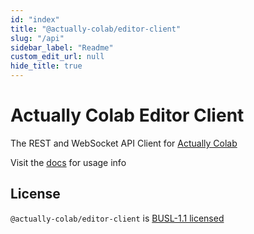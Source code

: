 ```yaml
---
id: "index"
title: "@actually-colab/editor-client"
slug: "/api"
sidebar_label: "Readme"
custom_edit_url: null
hide_title: true
---
```


# Actually Colab Editor Client

The REST and WebSocket API Client for [Actually Colab](https://actuallycolab.org)

Visit the [docs](https://docs.actuallycolab.org) for usage info

## License

`@actually-colab/editor-client` is [BUSL-1.1 licensed](https://github.com/actually-colab/editor/blob/main/client/LICENSE)
